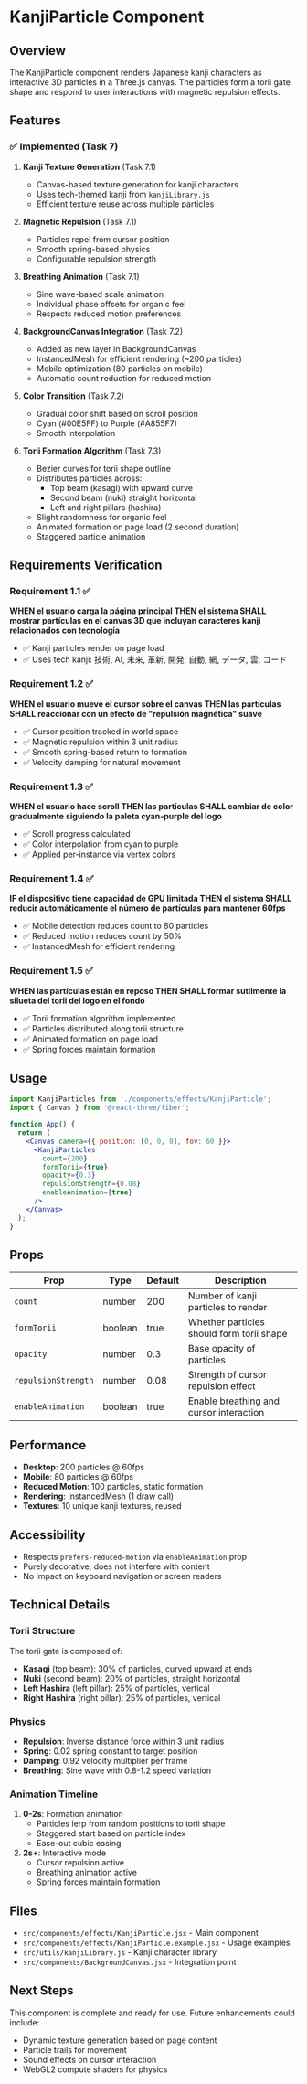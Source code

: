 # KanjiParticle Component

## Overview

The KanjiParticle component renders Japanese kanji characters as interactive 3D particles in a Three.js canvas. The particles form a torii gate shape and respond to user interactions with magnetic repulsion effects.

## Features

### ✅ Implemented (Task 7)

1. **Kanji Texture Generation** (Task 7.1)
   - Canvas-based texture generation for kanji characters
   - Uses tech-themed kanji from `kanjiLibrary.js`
   - Efficient texture reuse across multiple particles

2. **Magnetic Repulsion** (Task 7.1)
   - Particles repel from cursor position
   - Smooth spring-based physics
   - Configurable repulsion strength

3. **Breathing Animation** (Task 7.1)
   - Sine wave-based scale animation
   - Individual phase offsets for organic feel
   - Respects reduced motion preferences

4. **BackgroundCanvas Integration** (Task 7.2)
   - Added as new layer in BackgroundCanvas
   - InstancedMesh for efficient rendering (~200 particles)
   - Mobile optimization (80 particles on mobile)
   - Automatic count reduction for reduced motion

5. **Color Transition** (Task 7.2)
   - Gradual color shift based on scroll position
   - Cyan (#00E5FF) to Purple (#A855F7)
   - Smooth interpolation

6. **Torii Formation Algorithm** (Task 7.3)
   - Bezier curves for torii shape outline
   - Distributes particles across:
     - Top beam (kasagi) with upward curve
     - Second beam (nuki) straight horizontal
     - Left and right pillars (hashira)
   - Slight randomness for organic feel
   - Animated formation on page load (2 second duration)
   - Staggered particle animation

## Requirements Verification

### Requirement 1.1 ✅
**WHEN el usuario carga la página principal THEN el sistema SHALL mostrar partículas en el canvas 3D que incluyan caracteres kanji relacionados con tecnología**

- ✅ Kanji particles render on page load
- ✅ Uses tech kanji: 技術, AI, 未来, 革新, 開発, 自動, 網, データ, 雲, コード

### Requirement 1.2 ✅
**WHEN el usuario mueve el cursor sobre el canvas THEN las partículas SHALL reaccionar con un efecto de "repulsión magnética" suave**

- ✅ Cursor position tracked in world space
- ✅ Magnetic repulsion within 3 unit radius
- ✅ Smooth spring-based return to formation
- ✅ Velocity damping for natural movement

### Requirement 1.3 ✅
**WHEN el usuario hace scroll THEN las partículas SHALL cambiar de color gradualmente siguiendo la paleta cyan-purple del logo**

- ✅ Scroll progress calculated
- ✅ Color interpolation from cyan to purple
- ✅ Applied per-instance via vertex colors

### Requirement 1.4 ✅
**IF el dispositivo tiene capacidad de GPU limitada THEN el sistema SHALL reducir automáticamente el número de partículas para mantener 60fps**

- ✅ Mobile detection reduces count to 80 particles
- ✅ Reduced motion reduces count by 50%
- ✅ InstancedMesh for efficient rendering

### Requirement 1.5 ✅
**WHEN las partículas están en reposo THEN SHALL formar sutilmente la silueta del torii del logo en el fondo**

- ✅ Torii formation algorithm implemented
- ✅ Particles distributed along torii structure
- ✅ Animated formation on page load
- ✅ Spring forces maintain formation

## Usage

```jsx
import KanjiParticles from './components/effects/KanjiParticle';
import { Canvas } from '@react-three/fiber';

function App() {
  return (
    <Canvas camera={{ position: [0, 0, 8], fov: 60 }}>
      <KanjiParticles 
        count={200}
        formTorii={true}
        opacity={0.3}
        repulsionStrength={0.08}
        enableAnimation={true}
      />
    </Canvas>
  );
}
```

## Props

| Prop | Type | Default | Description |
|------|------|---------|-------------|
| `count` | number | 200 | Number of kanji particles to render |
| `formTorii` | boolean | true | Whether particles should form torii shape |
| `opacity` | number | 0.3 | Base opacity of particles |
| `repulsionStrength` | number | 0.08 | Strength of cursor repulsion effect |
| `enableAnimation` | boolean | true | Enable breathing and cursor interaction |

## Performance

- **Desktop**: 200 particles @ 60fps
- **Mobile**: 80 particles @ 60fps
- **Reduced Motion**: 100 particles, static formation
- **Rendering**: InstancedMesh (1 draw call)
- **Textures**: 10 unique kanji textures, reused

## Accessibility

- Respects `prefers-reduced-motion` via `enableAnimation` prop
- Purely decorative, does not interfere with content
- No impact on keyboard navigation or screen readers

## Technical Details

### Torii Structure

The torii gate is composed of:
- **Kasagi** (top beam): 30% of particles, curved upward at ends
- **Nuki** (second beam): 20% of particles, straight horizontal
- **Left Hashira** (left pillar): 25% of particles, vertical
- **Right Hashira** (right pillar): 25% of particles, vertical

### Physics

- **Repulsion**: Inverse distance force within 3 unit radius
- **Spring**: 0.02 spring constant to target position
- **Damping**: 0.92 velocity multiplier per frame
- **Breathing**: Sine wave with 0.8-1.2 speed variation

### Animation Timeline

1. **0-2s**: Formation animation
   - Particles lerp from random positions to torii shape
   - Staggered start based on particle index
   - Ease-out cubic easing
2. **2s+**: Interactive mode
   - Cursor repulsion active
   - Breathing animation active
   - Spring forces maintain formation

## Files

- `src/components/effects/KanjiParticle.jsx` - Main component
- `src/components/effects/KanjiParticle.example.jsx` - Usage examples
- `src/utils/kanjiLibrary.js` - Kanji character library
- `src/components/BackgroundCanvas.jsx` - Integration point

## Next Steps

This component is complete and ready for use. Future enhancements could include:
- Dynamic texture generation based on page content
- Particle trails for movement
- Sound effects on cursor interaction
- WebGL2 compute shaders for physics
